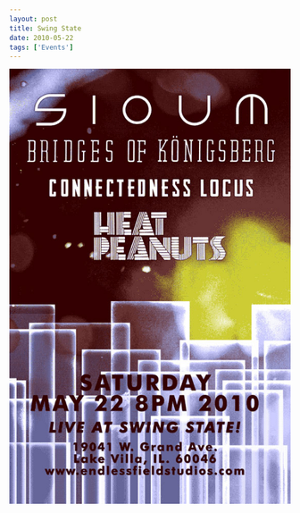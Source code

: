 ```yaml
---
layout: post
title: Swing State
date: 2010-05-22
tags: ['Events']
---
```

![Swing State](/assets/images/2010-05-22.jpg)
